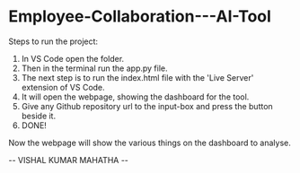 # Employee-Collaboration---AI-Tool

Steps to run the project:
1. In VS Code open the folder.
2. Then in the terminal run the app.py file.
3. The next step is to run the index.html file with the 'Live Server' extension of VS Code.
4. It will open the webpage, showing the dashboard for the tool.
5. Give any Github repository url to the input-box and press the button beside it.
6. DONE!

Now the webpage will show the various things on the dashboard to analyse.

-- VISHAL KUMAR MAHATHA --
